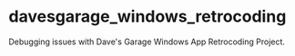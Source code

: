 # davesgarage_windows_retrocoding
Debugging issues with Dave's Garage Windows App Retrocoding Project.
